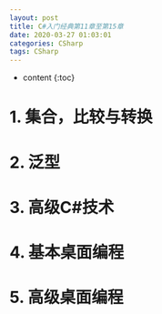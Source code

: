 ```yaml
---
layout: post
title: C#入门经典第11章至第15章
date: 2020-03-27 01:03:01
categories: CSharp
tags: CSharp
---
```

* content
{:toc}

# 1. 集合，比较与转换

# 2. 泛型

# 3. 高级C#技术

# 4. 基本桌面编程

# 5. 高级桌面编程


